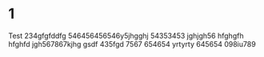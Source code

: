 # 1
Test
234gfgfddfg
546456456546y5jhgghj
54353453
jghjgh56
hfghgfh
hfghfd
jgh567867kjhg
gsdf
435fgd
7567
654654
yrtyrty
645654
098iu789
